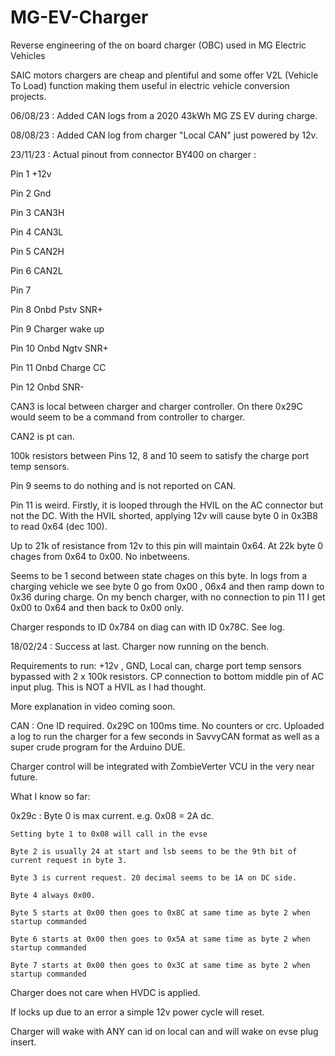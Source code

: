 # MG-EV-Charger
Reverse engineering of the on board charger (OBC) used in MG Electric Vehicles

SAIC motors chargers are cheap and plentiful and some offer V2L (Vehicle To Load) function making them useful in electric vehicle conversion projects.

06/08/23 : Added CAN logs from a 2020 43kWh MG ZS EV during charge.


08/08/23 : Added CAN log from charger "Local CAN" just powered by 12v.

23/11/23 : Actual pinout from connector BY400 on charger : 

Pin 1     +12v

Pin 2     Gnd

Pin 3    CAN3H

Pin 4    CAN3L

Pin 5    CAN2H

Pin 6    CAN2L

Pin 7

Pin 8   Onbd Pstv SNR+

Pin 9   Charger wake up

Pin 10  Onbd Ngtv SNR+

Pin 11 Onbd Charge CC

Pin 12 Onbd SNR-

CAN3 is local between charger and charger controller. On there 0x29C would seem to be a command from controller to charger.

CAN2 is pt can.

100k resistors between Pins 12, 8 and 10 seem to satisfy the charge port temp sensors.

Pin 9 seems to do nothing and is not reported on CAN.

Pin 11 is weird. Firstly, it is looped through the HVIL on the AC connector but not the DC. With the HVIL shorted, applying 12v will cause byte 0 in 0x3B8 to read 0x64 (dec 100).

Up to 21k of resistance from 12v to this pin will maintain 0x64. At 22k byte 0 chages from 0x64 to 0x00. No inbetweens.

Seems to be 1 second between state chages on this byte.
In logs from a charging vehicle we see byte 0 go from 0x00 , 06x4 and then ramp down to 0x36 during charge. On my bench charger, with no connection to pin 11 I get 0x00 to 0x64 and then back to 0x00 only.

Charger responds to ID 0x784 on diag can with ID 0x78C. See log.

18/02/24 : Success at last. Charger now running on the bench. 

Requirements to run: +12v , GND, Local can, charge port temp sensors bypassed with 2 x 100k resistors. CP connection to bottom middle pin of AC input plug. This is NOT a HVIL as I had thought.

More explanation in video coming soon.

CAN : One ID required. 0x29C on 100ms time. No counters or crc. Uploaded a log to run the charger for a few seconds in SavvyCAN format as well as a super crude program for the Arduino DUE.

Charger control will be integrated with ZombieVerter VCU in the very near future.

What I know so far:

0x29c : Byte 0 is max current. e.g. 0x08 = 2A dc.

    Setting byte 1 to 0x08 will call in the evse
    
    Byte 2 is usually 24 at start and lsb seems to be the 9th bit of current request in byte 3.
    
    Byte 3 is current request. 20 decimal seems to be 1A on DC side.
    
    Byte 4 always 0x00.
    
    Byte 5 starts at 0x00 then goes to 0x8C at same time as byte 2 when startup commanded
    
    Byte 6 starts at 0x00 then goes to 0x5A at same time as byte 2 when startup commanded
    
    Byte 7 starts at 0x00 then goes to 0x3C at same time as byte 2 when startup commanded
    
Charger does not care when HVDC is applied.

If locks up due to an error a simple 12v power cycle will reset.

Charger will wake with ANY can id on local can and will wake on evse plug insert.


